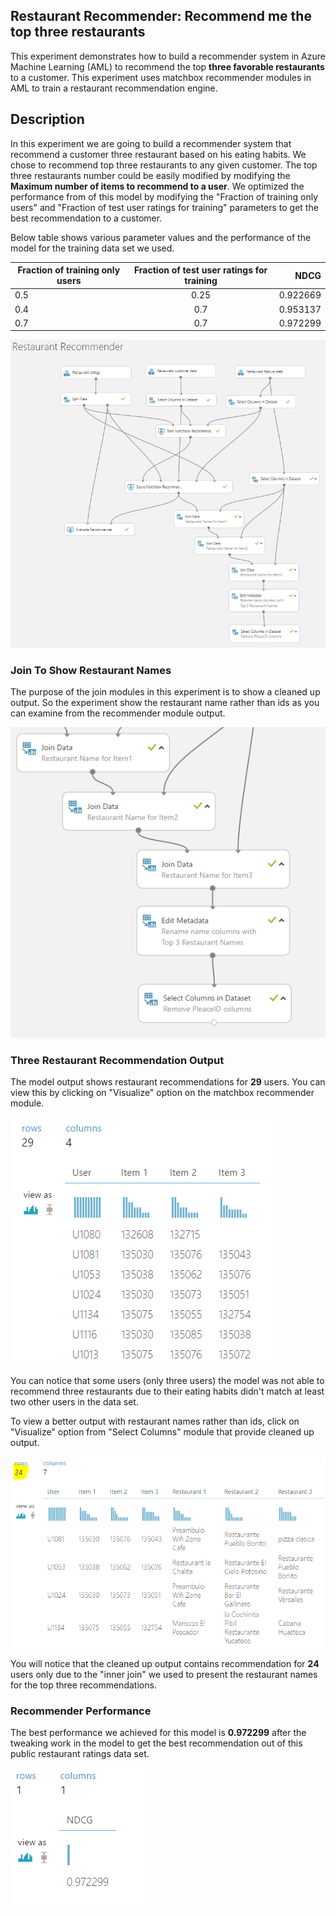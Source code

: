 
## Restaurant Recommender:  Recommend me the top three restaurants 

This experiment demonstrates how to build a recommender system in Azure Machine Learning (AML) to recommend the top **three favorable restaurants** to a customer.
This experiment uses matchbox recommender modules in AML to train a restaurant recommendation engine.


## Description

In this experiment we are going to build a recommender system that recommend a customer three restaurant based on his eating habits. We chose to recommend top three restaurants to any given customer. 
The top three restaurants number could be easily modified by modifying the **Maximum number of items to recommend to a user**.
We optimized the performance from of this model by modifying the "Fraction of training only users" and "Fraction of test user ratings for training" parameters to get the best recommendation to a customer.

Below table shows various parameter values and the performance of the model for the training data set we used.

| Fraction of training only users        | Fraction of test user ratings for training   | NDCG     |
| ---------------------------------------|:--------------------------------------------:| --------:|
| 0.5                                    | 0.25                                         | 0.922669 |
| 0.4                                    | 0.7                                          | 0.953137 |
| 0.7                                    | 0.7                                          | 0.972299 |  <-- Best Performance!


![Full Restaurant Recommender Experiment](/Images/RestRecommender/OverviewExp.PNG "Restaurant Recommender")

### Join To Show Restaurant Names

The purpose of the join modules in this experiment is to show a cleaned up output. So the experiment show the restaurant name rather than ids as you can examine from the recommender module output.

![Model Joins](/Images/RestRecommender/JoinRestNames.PNG "Model Joins")


### Three Restaurant Recommendation Output

The model output shows restaurant recommendations for **29** users. You can view this by clicking on "Visualize" option on the matchbox recommender module.

![Restaurant Recommender Output](/Images/RestRecommender/RecommenderOutput.PNG "Restaurant Recommender Output")

You can notice that some users (only three users) the model was not able to recommend three restaurants due to their eating habits didn't match at least two other users in the data set.

To view a better output with restaurant names rather than ids, click on "Visualize" option from "Select Columns" module that provide cleaned up output.

![Restaurant Recommender Cleaned Up Output](/Images/RestRecommender/TopThreeRestOutput.PNG "Restaurant Recommender Cleaned Up Output")

You will notice that the cleaned up output contains recommendation for **24** users only due to the "inner join" we used to present the restaurant names for the top three recommendations.


### Recommender Performance

The best performance we achieved for this model is **0.972299** after the tweaking work in the model to get the best recommendation out of this public restaurant ratings data set. 

![Restaurant Recommender Performance](/Images/RestRecommender/RecPerf.PNG "Restaurant Recommender Model Performance")